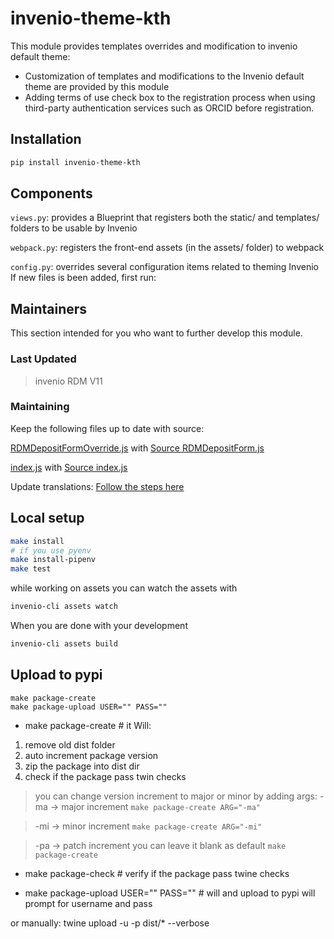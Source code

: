 # invenio-theme-kth
This module provides templates overrides and modification to invenio default theme:
- Customization of templates and modifications to the Invenio default theme are provided by this module
- Adding terms of use check box to the registration process when using third-party authentication services such as ORCID before registration.

## Installation
```bash
pip install invenio-theme-kth
```

## Components
`views.py`: provides a Blueprint that registers both the static/ and templates/ folders to be usable by Invenio

`webpack.py`: registers the front-end assets (in the assets/ folder) to webpack

`config.py`: overrides several configuration items related to theming Invenio If new files is been added, first run:

## Maintainers
This section intended for you who want to further develop this module.

### Last Updated
> invenio RDM V11

### Maintaining
Keep the following files up to date with source:

[RDMDepositFormOverride.js](invenio_theme_kth/assets/semantic-ui/js/invenio_theme_kth/deposit/RDMDepositFormOverride.js) with
[Source RDMDepositForm.js](https://github.com/inveniosoftware/invenio-app-rdm/blob/master/invenio_app_rdm/theme/assets/semantic-ui/js/invenio_app_rdm/deposit/RDMDepositForm.js)

[index.js](invenio_theme_kth/assets/semantic-ui/js/invenio_theme_kth/deposit/index.js) with [Source index.js](https://github.com/inveniosoftware/invenio-app-rdm/blob/master/invenio_app_rdm/theme/assets/semantic-ui/js/invenio_app_rdm/deposit/index.js)

Update translations:
[Follow the steps here](.tx/config)

## Local setup
```bash
make install
# if you use pyenv
make install-pipenv
make test
```

while working on assets you can watch the assets with
```bash
invenio-cli assets watch
```
When you are done with your development
```bash
invenio-cli assets build
```

## Upload to pypi

```console
make package-create
make package-upload USER="" PASS=""
```

- make package-create # it Will:
1. remove old dist folder
2. auto increment package version
3. zip the package into dist dir
4. check if the package pass twin checks

> you can change version increment to major or minor by adding args:
> -ma -> major increment `make package-create ARG="-ma"`

> -mi -> minor increment `make package-create ARG="-mi"`

> -pa -> patch increment you can leave it blank as default `make package-create`

- make package-check # verify if the package pass twine checks

- make package-upload USER="" PASS="" # will  and upload to pypi will prompt for username and pass

or manually:
twine upload -u <USERNAME> -p <PASSWORD> dist/* --verbose